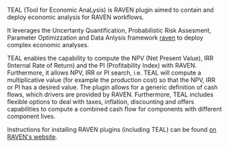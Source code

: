 
TEAL (Tool for Economic AnaLysis) is RAVEN plugin aimed to
contain and deploy economic analysis for RAVEN workflows.

It leverages the Uncertanty Quantification, Probabilistic Risk Assesment, 
Parameter Optimizzation and Data Anlysis framework  [raven](https://github.com/idaholab/raven)
to deploy complex economic analyses.

TEAL enables the capability to compute the NPV (Net Present Value), 
IRR (Internal Rate of Return) and the PI (Profitability Index) with RAVEN. 
Furthermore, it allows NPV, IRR or PI search, i.e. TEAL will compute a 
multiplicative value (for example the production cost) so that the NPV, IRR or PI has 
a desired value. 
The plugin allows for a generic definition of cash flows, which 
drivers are provided by RAVEN. Furthermore, TEAL includes flexible options to
deal with taxes, inflation, discounting and offers  capabilities to compute
a combined cash flow for components with different component lives.

Instructions for installing RAVEN plugins (including TEAL) 
can be found [on RAVEN's website](https://github.com/idaholab/raven/wiki/Plugins).
